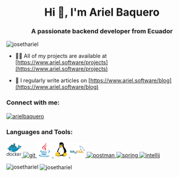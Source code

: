 <h1 align="center">Hi 👋, I'm Ariel Baquero</h1>
<h3 align="center">A passionate backend developer from Ecuador</h3>

<p align="left"> <img src="https://komarev.com/ghpvc/?username=josethariel&label=Profile%20views&color=0e75b6&style=flat" alt="josethariel" /> </p>

- 👨‍💻 All of my projects are available at [https://www.ariel.software/projects](https://www.ariel.software/projects)

- 📝 I regularly write articles on [https://www.ariel.software/blog](https://www.ariel.software/blog)

<h3 align="left">Connect with me:</h3>
<p align="left">
<a href="https://linkedin.com/in/arielbaquero" target="blank"><img align="center" src="https://raw.githubusercontent.com/rahuldkjain/github-profile-readme-generator/master/src/images/icons/Social/linked-in-alt.svg" alt="arielbaquero" height="30" width="40" /></a>
</p>

<h3 align="left">Languages and Tools:</h3>
<p align="left"> <a href="https://www.docker.com/" target="_blank" rel="noreferrer"> <img src="https://raw.githubusercontent.com/devicons/devicon/master/icons/docker/docker-original-wordmark.svg" alt="docker" width="40" height="40"/> </a> <a href="https://git-scm.com/" target="_blank" rel="noreferrer"> <img src="https://www.vectorlogo.zone/logos/git-scm/git-scm-icon.svg" alt="git" width="40" height="40"/> </a> <a href="https://www.java.com" target="_blank" rel="noreferrer"> <img src="https://raw.githubusercontent.com/devicons/devicon/master/icons/java/java-original.svg" alt="java" width="40" height="40"/> </a> <a href="https://www.linux.org/" target="_blank" rel="noreferrer"> <img src="https://raw.githubusercontent.com/devicons/devicon/master/icons/linux/linux-original.svg" alt="linux" width="40" height="40"/> </a> <a href="https://www.mysql.com/" target="_blank" rel="noreferrer"> <img src="https://raw.githubusercontent.com/devicons/devicon/master/icons/mysql/mysql-original-wordmark.svg" alt="mysql" width="40" height="40"/> </a> <a href="https://postman.com" target="_blank" rel="noreferrer"> <img src="https://www.vectorlogo.zone/logos/getpostman/getpostman-icon.svg" alt="postman" width="40" height="40"/> </a> <a href="https://spring.io/" target="_blank" rel="noreferrer"> <img src="https://www.vectorlogo.zone/logos/springio/springio-icon.svg" alt="spring" width="40" height="40"/> </a>  <a href="https://www.jetbrains.com/idea/" target="_blank" rel="noreferrer"> <img src="https://upload.wikimedia.org/wikipedia/commons/thumb/9/9c/IntelliJ_IDEA_Icon.svg/1200px-IntelliJ_IDEA_Icon.svg.png" alt="intellij" width="40" height="40"/> </a> </p>

<p><img align="left" src="https://github-readme-stats.vercel.app/api/top-langs/?username=josethariel&theme=radical&layout=compact" alt="josethariel" /></p>

<p>&nbsp;<img align="center" src="https://github-readme-stats.vercel.app/api?username=josethariel&show_icons=true&theme=radical" alt="josethariel" /></p>

